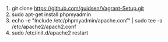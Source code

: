 1. git clone https://github.com/guidsen/Vagrant-Setup.git
2. sudo apt-get install phpmyadmin
3. echo -e "Include /etc/phpmyadmin/apache.conf" | sudo tee -a /etc/apache2/apach2.conf
4. sudo /etc/init.d/apache2 restart
